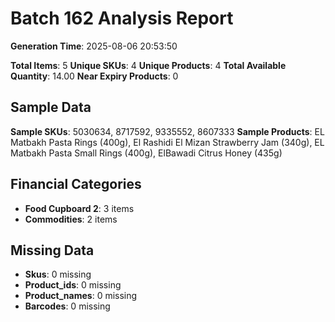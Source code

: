 # Batch 162 Analysis Report

**Generation Time**: 2025-08-06 20:53:50

**Total Items**: 5
**Unique SKUs**: 4
**Unique Products**: 4
**Total Available Quantity**: 14.00
**Near Expiry Products**: 0

## Sample Data
**Sample SKUs**: 5030634, 8717592, 9335552, 8607333
**Sample Products**: EL Matbakh Pasta Rings (400g), El Rashidi El Mizan Strawberry Jam (340g), EL Matbakh Pasta Small Rings (400g), ElBawadi Citrus Honey (435g)

## Financial Categories
- **Food Cupboard 2**: 3 items
- **Commodities**: 2 items

## Missing Data
- **Skus**: 0 missing
- **Product_ids**: 0 missing
- **Product_names**: 0 missing
- **Barcodes**: 0 missing
